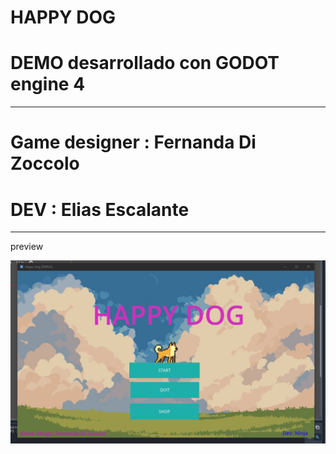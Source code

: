 # HAPPY DOG
# DEMO desarrollado con GODOT engine 4

----

# Game designer : Fernanda Di Zoccolo
# DEV : Elias Escalante

----

preview

![Texto alternativo](https://github.com/eliasescalante/happy_dog/blob/main/capture_happy_dog.JPG)

